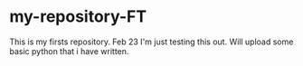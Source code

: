 # my-repository-FT
This is my firsts repository. Feb 23
I'm just testing this out. 
Will upload some basic python that i have written.
